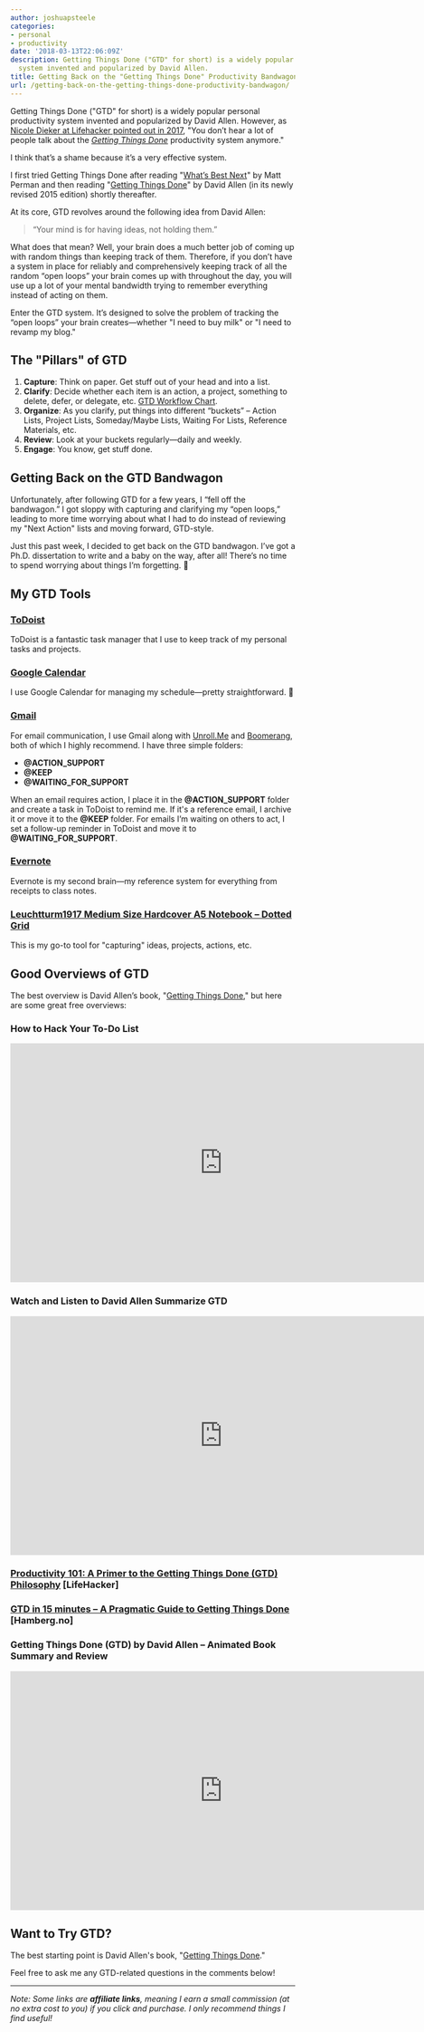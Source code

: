 ```yaml
---
author: joshuapsteele
categories:
- personal
- productivity
date: '2018-03-13T22:06:09Z'
description: Getting Things Done ("GTD" for short) is a widely popular personal productivity
  system invented and popularized by David Allen.
title: Getting Back on the "Getting Things Done" Productivity Bandwagon
url: /getting-back-on-the-getting-things-done-productivity-bandwagon/
---
```


Getting Things Done ("GTD" for short) is a widely popular personal productivity system invented and popularized by David Allen. However, as [Nicole Dieker at Lifehacker pointed out in 2017](https://lifehacker.com/getting-things-done-ten-years-in-1795707084), "You don’t hear a lot of people talk about the [*Getting Things Done*](http://gettingthingsdone.com/) productivity system anymore."

I think that’s a shame because it’s a very effective system.

I first tried Getting Things Done after reading "[What’s Best Next](http://amzn.to/2tMiX1w)" by Matt Perman and then reading "[Getting Things Done](http://amzn.to/2HvNJxv)" by David Allen (in its newly revised 2015 edition) shortly thereafter.

At its core, GTD revolves around the following idea from David Allen:

> “Your mind is for having ideas, not holding them.”

What does that mean? Well, your brain does a much better job of coming up with random things than keeping track of them. Therefore, if you don’t have a system in place for reliably and comprehensively keeping track of all the random “open loops” your brain comes up with throughout the day, you will use up a lot of your mental bandwidth trying to remember everything instead of acting on them.

Enter the GTD system. It’s designed to solve the problem of tracking the “open loops” your brain creates—whether "I need to buy milk" or "I need to revamp my blog."

## The "Pillars" of GTD

1. **Capture**: Think on paper. Get stuff out of your head and into a list.
2. **Clarify**: Decide whether each item is an action, a project, something to delete, defer, or delegate, etc. [GTD Workflow Chart](https://gettingthingsdone.com/pdfs/tt_workflow_chart.pdf).
3. **Organize**: As you clarify, put things into different “buckets” – Action Lists, Project Lists, Someday/Maybe Lists, Waiting For Lists, Reference Materials, etc.
4. **Review**: Look at your buckets regularly—daily and weekly.
5. **Engage**: You know, get stuff done.

## Getting Back on the GTD Bandwagon

Unfortunately, after following GTD for a few years, I “fell off the bandwagon.” I got sloppy with capturing and clarifying my “open loops,” leading to more time worrying about what I had to do instead of reviewing my "Next Action" lists and moving forward, GTD-style.

Just this past week, I decided to get back on the GTD bandwagon. I’ve got a Ph.D. dissertation to write and a baby on the way, after all! There’s no time to spend worrying about things I’m forgetting. 🙂

## My GTD Tools

### [ToDoist](https://support.todoist.com/hc/en-us/articles/203799792-Getting-Things-Done-GTD-with-Todoist)

ToDoist is a fantastic task manager that I use to keep track of my personal tasks and projects.

### [Google Calendar](https://calendar.google.com/)

I use Google Calendar for managing my schedule—pretty straightforward. 🙂

### [Gmail](https://mail.google.com/)

For email communication, I use Gmail along with [Unroll.Me](https://unroll.me/) and [Boomerang](https://www.boomeranggmail.com/), both of which I highly recommend. I have three simple folders:

- **@ACTION_SUPPORT**
- **@KEEP**
- **@WAITING_FOR_SUPPORT**

When an email requires action, I place it in the **@ACTION_SUPPORT** folder and create a task in ToDoist to remind me. If it's a reference email, I archive it or move it to the **@KEEP** folder. For emails I’m waiting on others to act, I set a follow-up reminder in ToDoist and move it to **@WAITING_FOR_SUPPORT**.

### [Evernote](https://evernote.com/)

Evernote is my second brain—my reference system for everything from receipts to class notes.

### [Leuchtturm1917 Medium Size Hardcover A5 Notebook – Dotted Grid](http://amzn.to/2FG5Ccu)

This is my go-to tool for "capturing" ideas, projects, actions, etc.

## Good Overviews of GTD

The best overview is David Allen’s book, "[Getting Things Done](http://amzn.to/2FC6IWz)," but here are some great free overviews:

### How to Hack Your To-Do List

<iframe allow="accelerometer; autoplay; clipboard-write; encrypted-media; gyroscope; picture-in-picture" allowfullscreen frameborder="0" height="422" loading="lazy" src="https://www.youtube.com/embed/Xduzwk04l2E?start=1&feature=oembed" title="How To Hack Your To-Do List" width="750"></iframe>

### Watch and Listen to David Allen Summarize GTD

<iframe allow="accelerometer; autoplay; clipboard-write; encrypted-media; gyroscope; picture-in-picture" allowfullscreen frameborder="0" height="422" loading="lazy" src="https://www.youtube.com/embed/pvjOhLV3V6c?feature=oembed" title="Overview of Getting Things Done | lynda.com" width="750"></iframe>

### [Productivity 101: A Primer to the Getting Things Done (GTD) Philosophy](https://lifehacker.com/productivity-101-a-primer-to-the-getting-things-done-1551880955) [LifeHacker]

### [GTD in 15 minutes – A Pragmatic Guide to Getting Things Done](https://hamberg.no/gtd/) [Hamberg.no]

### Getting Things Done (GTD) by David Allen – Animated Book Summary and Review

<iframe allow="accelerometer; autoplay; clipboard-write; encrypted-media; gyroscope; picture-in-picture" allowfullscreen frameborder="0" height="422" loading="lazy" src="https://www.youtube.com/embed/gCswMsONkwY?feature=oembed" title="Getting Things Done (GTD) by David Allen - Animated Book Summary and Review" width="750"></iframe>

## Want to Try GTD?

The best starting point is David Allen's book, "[Getting Things Done](http://amzn.to/2FC6IWz)."

Feel free to ask me any GTD-related questions in the comments below!

---

*Note: Some links are **affiliate links**, meaning I earn a small commission (at no extra cost to you) if you click and purchase. I only recommend things I find useful!*